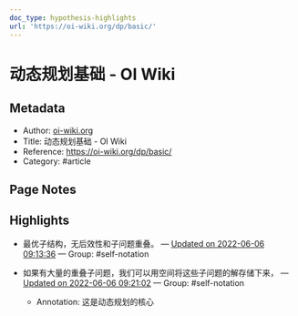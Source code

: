 ```yaml
---
doc_type: hypothesis-highlights
url: 'https://oi-wiki.org/dp/basic/'
---
```


# 动态规划基础 - OI Wiki

## Metadata
- Author: [oi-wiki.org]()
- Title: 动态规划基础 - OI Wiki
- Reference: https://oi-wiki.org/dp/basic/
- Category: #article

## Page Notes
## Highlights
- 最优子结构，无后效性和子问题重叠。 — [Updated on 2022-06-06 09:13:36](https://hyp.is/4_ytpOU1EeyyQMc6RLaxHg/oi-wiki.org/dp/basic/) — Group: #self-notation

- 如果有大量的重叠子问题，我们可以用空间将这些子问题的解存储下来， — [Updated on 2022-06-06 09:21:02](https://hyp.is/571pZOU2Eey_XOc0j-6zgw/oi-wiki.org/dp/basic/) — Group: #self-notation
    - Annotation: 这是动态规划的核心




